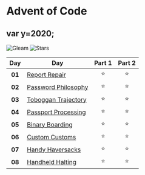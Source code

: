 # Advent of Code

## var y=2020;

![Gleam](https://img.shields.io/badge/Gleam-grey?logo=Elixir)
![Stars](https://img.shields.io/badge/🌟%20stars-16/50-orange)

|  Day   | Day                                                             | Part 1 | Part 2 |
| :----: | --------------------------------------------------------------- | :----: | :----: |
| **01** | [Report Repair](https://adventofcode.com/2020/day/1)            | :star: | :star: |
| **02** | [Password Philosophy](https://adventofcode.com/2020/day/2)      | :star: | :star: |
| **03** | [Toboggan Trajectory](https://adventofcode.com/2020/day/3)      | :star: | :star: |
| **04** | [Passport Processing](https://adventofcode.com/2020/day/4)      | :star: | :star: |
| **05** | [Binary Boarding](https://adventofcode.com/2020/day/5)          | :star: | :star: |
| **06** | [Custom Customs](https://adventofcode.com/2020/day/6)           | :star: | :star: |
| **07** | [Handy Haversacks](https://adventofcode.com/2020/day/7)         | :star: | :star: |
| **08** | [Handheld Halting](https://adventofcode.com/2020/day/8)         | :star: | :star: |
